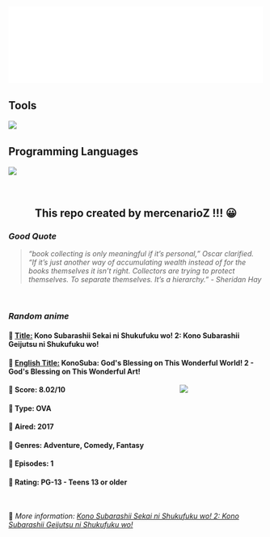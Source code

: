 
<img src="svg/nai.svg" />

<p>
  <h2>Tools</h2>
  <a href="https://skillicons.dev">
    <img src="https://skillicons.dev/icons?i=git,bash,vim,ubuntu,tensorflow,pytorch,docker,raspberrypi" />
  </a>

  <br />

  <h2>Programming Languages</h2>

  <a href="https://skillicons.dev">
    <img src="https://skillicons.dev/icons?i=python,c,cpp" />
  </a>
</p>

<br />

<h2 align="center">This repo created by mercenarioZ !!! 😀</h2>
<h3><i>Good Quote</i></h3>

<blockquote>
<i>
“book collecting is only meaningful if it’s personal,” Oscar clarified. “If it’s just another way of accumulating wealth instead of for the books themselves it isn’t right. Collectors are trying to protect themselves. To separate themselves. It’s a hierarchy.” - Sheridan Hay
</i>
</blockquote>

<br />

<h3><i>Random anime</i></h3>

<h4>
  <strong>🥭 <u>Title:</u></strong> Kono Subarashii Sekai ni Shukufuku wo! 2: Kono Subarashii Geijutsu ni Shukufuku wo!
</h4>

<h4>🌿 <u>English Title:</u> KonoSuba: God's Blessing on This Wonderful World! 2 - God's Blessing on This Wonderful Art!</h4>

<img align="right" width="165" src=https://cdn.myanimelist.net/images/anime/1115/98517.jpg />

<h4>🌱 Score: 8.02/10</h4>

<h4>🌲 Type: OVA</h4>

<h4>🌴 Aired: 2017</h4>

<h4>🌵 Genres: Adventure, Comedy, Fantasy</h4>

<h4>🥑 Episodes: 1</h4>

<h4>🍏 Rating: PG-13 - Teens 13 or older</h4>

<br />

🍂 *More information: [Kono Subarashii Sekai ni Shukufuku wo! 2: Kono Subarashii Geijutsu ni Shukufuku wo!](https://myanimelist.net/anime/34626/Kono_Subarashii_Sekai_ni_Shukufuku_wo_2__Kono_Subarashii_Geijutsu_ni_Shukufuku_wo)*
    